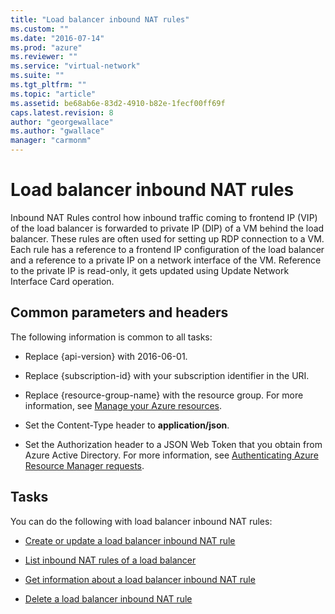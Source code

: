 ```yaml
---
title: "Load balancer inbound NAT rules"
ms.custom: ""
ms.date: "2016-07-14"
ms.prod: "azure"
ms.reviewer: ""
ms.service: "virtual-network"
ms.suite: ""
ms.tgt_pltfrm: ""
ms.topic: "article"
ms.assetid: be68ab6e-83d2-4910-b82e-1fecf00ff69f
caps.latest.revision: 8
author: "georgewallace"
ms.author: "gwallace"
manager: "carmonm"
---
```

# Load balancer inbound NAT rules
Inbound NAT Rules control how inbound traffic coming to frontend IP (VIP) of the load balancer is forwarded to private IP (DIP) of a VM behind the load balancer. These rules are often used for setting up RDP connection to a VM. Each rule has a reference to a frontend IP configuration of the load balancer and a reference to a private IP on a network interface of the VM. Reference to the private IP is read-only, it gets updated using Update Network Interface Card operation.  
  
## Common parameters and headers  
 The following information is common to all tasks:  
  
-   Replace {api-version} with 2016-06-01.  
  
-   Replace {subscription-id} with your subscription identifier in the URI.  
  
-   Replace {resource-group-name} with the resource group. For more information, see [Manage your Azure resources](http://azure.microsoft.com/documentation/articles/azure-preview-portal-using-resource-groups/).  
  
-   Set the Content-Type header to **application/json**.  
  
-   Set the Authorization header to a JSON Web Token that you obtain from Azure Active Directory. For more information, see [Authenticating Azure Resource Manager requests](https://msdn.microsoft.com/library/azure/dn790557.aspx).  
  
## Tasks  
 You can do the following with load balancer inbound NAT rules:  
  
-   [Create or update a load balancer inbound NAT rule](create-or-update-a-load-balancer-inbound-nat-rule.md)  
  
-   [List inbound NAT rules of a load balancer](list-inbound-nat-rules-of-a-load-balancer.md)  
  
-   [Get information about a load balancer inbound NAT rule](get-information-about-a-load-balancer-inbound-nat-rule.md)  
  
-   [Delete a load balancer inbound NAT rule](delete-a-load-balancer-inbound-nat-rule.md)